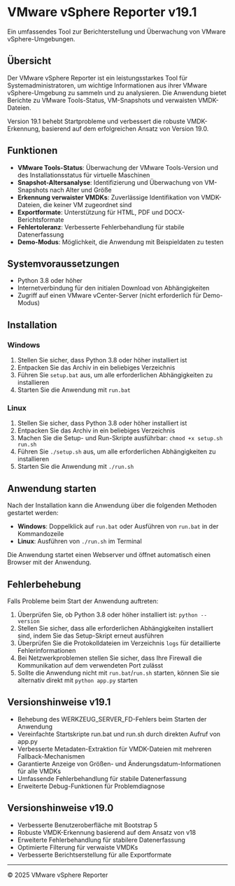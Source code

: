 # VMware vSphere Reporter v19.1

Ein umfassendes Tool zur Berichterstellung und Überwachung von VMware vSphere-Umgebungen.

## Übersicht

Der VMware vSphere Reporter ist ein leistungsstarkes Tool für Systemadministratoren, um wichtige Informationen aus ihrer VMware vSphere-Umgebung zu sammeln und zu analysieren. Die Anwendung bietet Berichte zu VMware Tools-Status, VM-Snapshots und verwaisten VMDK-Dateien.

Version 19.1 behebt Startprobleme und verbessert die robuste VMDK-Erkennung, basierend auf dem erfolgreichen Ansatz von Version 19.0.

## Funktionen

- **VMware Tools-Status**: Überwachung der VMware Tools-Version und des Installationsstatus für virtuelle Maschinen
- **Snapshot-Altersanalyse**: Identifizierung und Überwachung von VM-Snapshots nach Alter und Größe
- **Erkennung verwaister VMDKs**: Zuverlässige Identifikation von VMDK-Dateien, die keiner VM zugeordnet sind
- **Exportformate**: Unterstützung für HTML, PDF und DOCX-Berichtsformate
- **Fehlertoleranz**: Verbesserte Fehlerbehandlung für stabile Datenerfassung
- **Demo-Modus**: Möglichkeit, die Anwendung mit Beispieldaten zu testen

## Systemvoraussetzungen

- Python 3.8 oder höher
- Internetverbindung für den initialen Download von Abhängigkeiten
- Zugriff auf einen VMware vCenter-Server (nicht erforderlich für Demo-Modus)

## Installation

### Windows

1. Stellen Sie sicher, dass Python 3.8 oder höher installiert ist
2. Entpacken Sie das Archiv in ein beliebiges Verzeichnis
3. Führen Sie `setup.bat` aus, um alle erforderlichen Abhängigkeiten zu installieren
4. Starten Sie die Anwendung mit `run.bat`

### Linux

1. Stellen Sie sicher, dass Python 3.8 oder höher installiert ist
2. Entpacken Sie das Archiv in ein beliebiges Verzeichnis
3. Machen Sie die Setup- und Run-Skripte ausführbar: `chmod +x setup.sh run.sh`
4. Führen Sie `./setup.sh` aus, um alle erforderlichen Abhängigkeiten zu installieren
5. Starten Sie die Anwendung mit `./run.sh`

## Anwendung starten

Nach der Installation kann die Anwendung über die folgenden Methoden gestartet werden:

- **Windows**: Doppelklick auf `run.bat` oder Ausführen von `run.bat` in der Kommandozeile
- **Linux**: Ausführen von `./run.sh` im Terminal

Die Anwendung startet einen Webserver und öffnet automatisch einen Browser mit der Anwendung.

## Fehlerbehebung

Falls Probleme beim Start der Anwendung auftreten:

1. Überprüfen Sie, ob Python 3.8 oder höher installiert ist: `python --version`
2. Stellen Sie sicher, dass alle erforderlichen Abhängigkeiten installiert sind, indem Sie das Setup-Skript erneut ausführen
3. Überprüfen Sie die Protokolldateien im Verzeichnis `logs` für detaillierte Fehlerinformationen
4. Bei Netzwerkproblemen stellen Sie sicher, dass Ihre Firewall die Kommunikation auf dem verwendeten Port zulässt
5. Sollte die Anwendung nicht mit `run.bat`/`run.sh` starten, können Sie sie alternativ direkt mit `python app.py` starten

## Versionshinweise v19.1

- Behebung des WERKZEUG_SERVER_FD-Fehlers beim Starten der Anwendung
- Vereinfachte Startskripte run.bat und run.sh durch direkten Aufruf von app.py
- Verbesserte Metadaten-Extraktion für VMDK-Dateien mit mehreren Fallback-Mechanismen
- Garantierte Anzeige von Größen- und Änderungsdatum-Informationen für alle VMDKs
- Umfassende Fehlerbehandlung für stabile Datenerfassung
- Erweiterte Debug-Funktionen für Problemdiagnose

## Versionshinweise v19.0

- Verbesserte Benutzeroberfläche mit Bootstrap 5
- Robuste VMDK-Erkennung basierend auf dem Ansatz von v18
- Erweiterte Fehlerbehandlung für stabilere Datenerfassung
- Optimierte Filterung für verwaiste VMDKs
- Verbesserte Berichtserstellung für alle Exportformate

---

© 2025 VMware vSphere Reporter